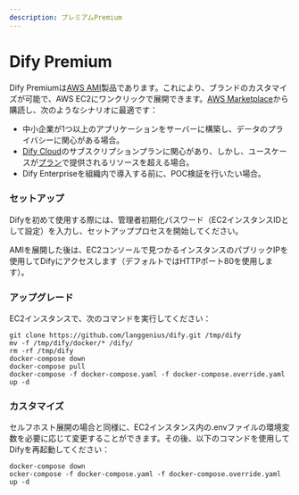 ```yaml
---
description: プレミアムPremium
---
```


# Dify Premium

Dify Premiumは[AWS AMI](https://docs.aws.amazon.com/ja_jp/AWSEC2/latest/UserGuide/ec2-instances-and-amis.html)製品であります。これにより、ブランドのカスタマイズが可能で、AWS EC2にワンクリックで展開できます。[AWS Marketplace](https://aws.amazon.com/marketplace/pp/prodview-t22mebxzwjhu6)から購読し、次のようなシナリオに最適です：

* 中小企業が1つ以上のアプリケーションをサーバーに構築し、データのプライバシーに関心がある場合。
* [Dify Cloud](https://docs.dify.ai/v/ja-jp/getting-started/cloud)のサブスクリプションプランに関心があり、しかし、ユースケースが[プラン](https://dify.ai/pricing)で提供されるリソースを超える場合。
* Dify Enterpriseを組織内で導入する前に、POC検証を行いたい場合。

### セットアップ

Difyを初めて使用する際には、管理者初期化パスワード（EC2インスタンスIDとして設定）を入力し、セットアッププロセスを開始してください。

AMIを展開した後は、EC2コンソールで見つかるインスタンスのパブリックIPを使用してDifyにアクセスします（デフォルトではHTTPポート80を使用します）。

### アップグレード

EC2インスタンスで、次のコマンドを実行してください：

```
git clone https://github.com/langgenius/dify.git /tmp/dify
mv -f /tmp/dify/docker/* /dify/
rm -rf /tmp/dify
docker-compose down
docker-compose pull
docker-compose -f docker-compose.yaml -f docker-compose.override.yaml up -d
```

### カスタマイズ

セルフホスト展開の場合と同様に、EC2インスタンス内の.envファイルの環境変数を必要に応じて変更することができます。その後、以下のコマンドを使用してDifyを再起動してください：

```
docker-compose down
ocker-compose -f docker-compose.yaml -f docker-compose.override.yaml up -d
```
